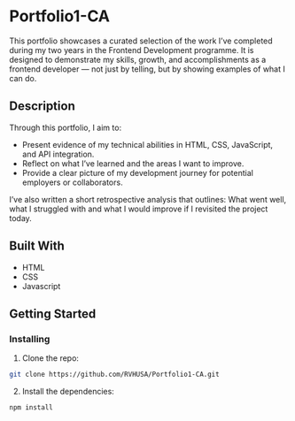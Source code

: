 # Portfolio1-CA

This portfolio showcases a curated selection of the work I’ve completed during my two years in the Frontend Development programme. It is designed to demonstrate my skills, growth, and accomplishments as a frontend developer — not just by telling, but by showing examples of what I can do.

## Description

Through this portfolio, I aim to:
- Present evidence of my technical abilities in HTML, CSS, JavaScript, and API integration.
- Reflect on what I’ve learned and the areas I want to improve.
- Provide a clear picture of my development journey for potential employers or collaborators.

I’ve also written a short retrospective analysis that outlines: What went well, what I struggled with and what I would improve if I revisited the project today.

## Built With

- HTML
- CSS
- Javascript

## Getting Started

### Installing

1. Clone the repo:

```bash
git clone https://github.com/RVHUSA/Portfolio1-CA.git
```

2. Install the dependencies:

```
npm install
```

